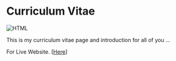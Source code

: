 # Curriculum Vitae

![HTML](https://img.shields.io/badge/HTML-Using-orange.svg)

This is my curriculum vitae page and introduction for all of you ...

For Live Website. [[Here](https://akise797.github.io/)]

